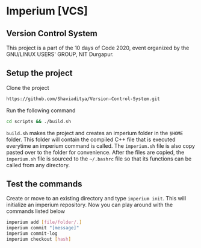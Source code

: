 # Imperium [VCS]

## Version Control System

This project is a part of the 10 days of Code 2020, event organized by the GNU/LINUX USERS' GROUP, NIT Durgapur.

## Setup the project

Clone the project

```bash
https://github.com/Shaviaditya/Version-Control-System.git
```

Run the following command

```bash
cd scripts && ./build.sh

```

`build.sh` makes the project and creates an imperium folder in the `$HOME` folder. This folder will contain the compiled C++ file that is executed everytime an imperium command is called. The `imperium.sh` file is also copy pasted over to the folder for convenience. After the files are copied, the `imperium.sh` file is sourced to the `~/.bashrc` file so that its functions can be called from any directory.

## Test the commands

Create or move to an existing directory and type `imperium init`. This will initialize an imperium repository. Now you can play around with the commands listed below

```bash
imperium add [file/folder/.]
imperium commit "[message]"
imperium commit-log
imperium checkout [hash]
```
